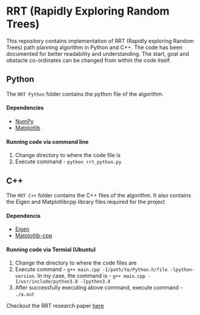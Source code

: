 # RRT (Rapidly Exploring Random Trees)
This repository contains implementation of RRT (Rapidly exploring Random Trees) path planning algorithm in Python and C++. The code has been documented for better readability and understanding.
The start, goal and obstacle co-ordinates can be changed from within the code itself.

## Python
The ```RRT Python``` folder contains the python file of the algorithm. 

#### Dependencies
<ul>
    <li>
        <a href="https://numpy.org/" >NumPy</a>
    </li>
    <li>
        <a href="https://matplotlib.org/" >Matplotlib</a>
    </li>
</ul>

#### Running code via command line
1. Change directory to where the code file is 
2. Execute command - ```python rrt_python.py```

## C++
The ```RRT C++``` folder contains the C++ files of the algorithm. It also contains the Eigen and Matplotlibcpp library files required for the project

#### Dependencis
<ul>
    <li>
        <a href="http://eigen.tuxfamily.org/index.php?title=Main_Page#License" >Eigen</a>
    </li>
    <li>
        <a href="https://github.com/lava/matplotlib-cpp" >Matplotlib-cpp</a>
    </li>
</ul>

#### Running code via Termial (Ubuntu)
1. Change the directory to where the code files are
2. Execute command - ```g++ main.cpp -I/path/to/Python.h/file -lpython-version```. 
In my case, the command is - ```g++ main.cpp -I/usr/include/python3.8 -lpython3.8```
3. After successfully executing above command, execute command - ```./a.out```


Checkout the RRT research paper <a href = "http://msl.cs.uiuc.edu/~lavalle/papers/LavKuf01.pdf">here</a>
